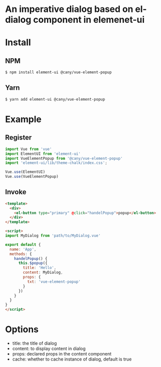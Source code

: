 # An imperative dialog based on el-dialog component in elemenet-ui

# Install

## NPM

```bash
$ npm install element-ui @cany/vue-element-popup
```

## Yarn

```bash
$ yarn add element-ui @cany/vue-element-popup
```

# Example

## Register

```js
import Vue from 'vue'
import ElementUI from 'element-ui'
import VueElementPopup from '@cany/vue-element-popup'
import 'element-ui/lib/theme-chalk/index.css';

Vue.use(ElementUI)
Vue.use(VueElementPopup)
```

## Invoke

```html
<template>
  <div>
    <el-button type="primary" @click="handelPopup">popup</el-button>
  </div>
</template>

<script>
import MyDialog from 'path/to/MyDialog.vue'

export default {
  name: 'App',
  methods: {
    handelPopup() {
      this.$popup({
        title: 'Hello',
        content: MyDialog,
        props: {
          txt: 'vue-element-popup'
        }
      })
    }
  }
}
</script>
```

# Options

- title: the title of dialog
- content: to display content in dialog
- props: declared props in the content component
- cache: whether to cache instance of dialog, default is true


